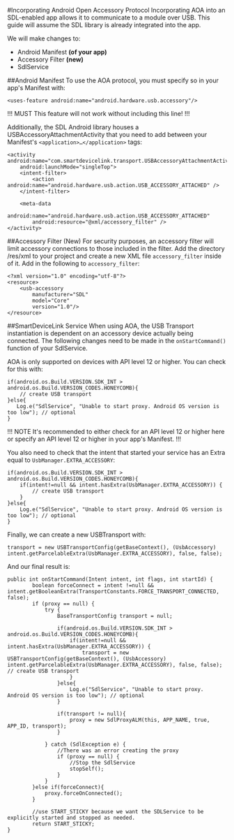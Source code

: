 #Incorporating Android Open Accessory Protocol
Incorporating AOA into an SDL-enabled app allows it to communicate to a module over USB. This guide will assume the SDL library is already integrated into the app.

We will make changes to: 

* Android Manifest __(of your app)__
* Accessory Filter __(new)__
* SdlService

##Android Manifest
To use the AOA protocol, you must specify so in your app's Manifest with:

```<uses-feature android:name="android.hardware.usb.accessory"/>```

!!! MUST
	This feature will not work without including this line!
!!!

Additionally, the SDL Android library houses a USBAccessoryAttachmentActivity that you need to add between your Manifest's `<application>…</application>` tags:

```
<activity android:name="com.smartdevicelink.transport.USBAccessoryAttachmentActivity"
	android:launchMode="singleTop">
	<intent-filter>
		<action android:name="android.hardware.usb.action.USB_ACCESSORY_ATTACHED" />
	</intent-filter>

	<meta-data
		android:name="android.hardware.usb.action.USB_ACCESSORY_ATTACHED"
		android:resource="@xml/accessory_filter" />
</activity>
```

##Accessory Filter (New)
For security purposes, an accessory filter will limit accessory connections to those included in the filter. Add the directory /res/xml to your project and create a new XML file `accessory_filter` inside of it. Add in the following to `accessory_filter`:

```
<?xml version="1.0" encoding="utf-8"?>
<resource>
    <usb-accessory
        manufacturer="SDL"
        model="Core"
        version="1.0"/>
</resource>
```

##SmartDeviceLink Service
When using AOA, the USB Transport instantiation is dependent on an accessory device actually being connected. The following changes need to be made in the `onStartCommand()` function of your SdlService.

AOA is only supported on devices with API level 12 or higher. You can check for this with:

```
if(android.os.Build.VERSION.SDK_INT > android.os.Build.VERSION_CODES.HONEYCOMB){
	// create USB transport
}else{
   Log.e("SdlService", "Unable to start proxy. Android OS version is too low"); // optional
}
```

!!! NOTE
	It's recommended to either check for an API level 12 or higher here or specify an API level 12 or higher in your app's Manifest.
!!!

You also need to check that the intent that started your service has an Extra equal to `UsbManager.EXTRA_ACCESSORY`:

```
if(android.os.Build.VERSION.SDK_INT > android.os.Build.VERSION_CODES.HONEYCOMB){
	if(intent!=null && intent.hasExtra(UsbManager.EXTRA_ACCESSORY)) {
		// create USB transport	
	}
}else{
	Log.e("SdlService", "Unable to start proxy. Android OS version is too low"); // optional
}
```

Finally, we can create a new USBTransport with:

```
transport = new USBTransportConfig(getBaseContext(), (UsbAccessory) intent.getParcelableExtra(UsbManager.EXTRA_ACCESSORY), false, false);
```

And our final result is:

```
public int onStartCommand(Intent intent, int flags, int startId) {
        boolean forceConnect = intent !=null && intent.getBooleanExtra(TransportConstants.FORCE_TRANSPORT_CONNECTED, false);
        if (proxy == null) {
            try {
                BaseTransportConfig transport = null;

                if(android.os.Build.VERSION.SDK_INT > android.os.Build.VERSION_CODES.HONEYCOMB){
                    if(intent!=null && intent.hasExtra(UsbManager.EXTRA_ACCESSORY)) {
                        transport = new USBTransportConfig(getBaseContext(), (UsbAccessory) intent.getParcelableExtra(UsbManager.EXTRA_ACCESSORY), false, false); // create USB transport
                    }
                }else{
                    Log.e("SdlService", "Unable to start proxy. Android OS version is too low"); // optional
                }

                if(transport != null){
                    proxy = new SdlProxyALM(this, APP_NAME, true, APP_ID, transport);
                }

            } catch (SdlException e) {
                //There was an error creating the proxy
                if (proxy == null) {
                    //Stop the SdlService
                    stopSelf();
                }
            }
        }else if(forceConnect){
            proxy.forceOnConnected();
        }

        //use START_STICKY because we want the SDLService to be explicitly started and stopped as needed.
        return START_STICKY;
}
```
